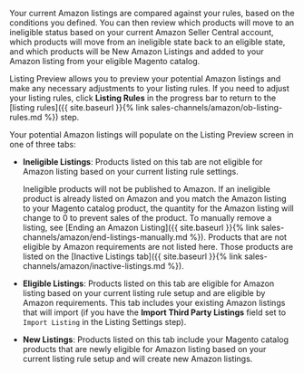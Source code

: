
Your current Amazon listings are compared against your rules, based on the conditions you defined. You can then review which products will move to an ineligible status based on your current Amazon Seller Central account, which products will move from an ineligible state back to an eligible state, and which products will be New Amazon Listings and added to your Amazon listing from your eligible Magento catalog.

Listing Preview allows you to preview your potential Amazon listings and make any necessary adjustments to your listing rules. If you need to adjust your listing rules, click **Listing Rules** in the progress bar to return to the [listing rules]({{ site.baseurl }}{% link sales-channels/amazon/ob-listing-rules.md %}) step.

Your potential Amazon listings will populate on the Listing Preview screen in one of three tabs:

- **Ineligible Listings**: Products listed on this tab are not eligible for Amazon listing based on your current listing rule settings.

   Ineligible products will not be published to Amazon. If an ineligible product is already listed on Amazon and you match the Amazon listing to your Magento catalog product, the quantity for the Amazon listing will change to 0 to prevent sales of the product. To manually remove a listing, see [Ending an Amazon Listing]({{ site.baseurl }}{% link sales-channels/amazon/end-listings-manually.md %}). Products that are not eligible by Amazon requirements are not listed here. Those products are listed on the [Inactive Listings tab]({{ site.baseurl }}{% link sales-channels/amazon/inactive-listings.md %}).

- **Eligible Listings**: Products listed on this tab are eligible for Amazon listing based on your current listing rule setup and are eligible by Amazon requirements. This tab includes your existing Amazon listings that will import (if you have the **Import Third Party Listings** field set to `Import Listing` in the Listing Settings step).

- **New Listings**: Products listed on this tab include your Magento catalog products that are newly eligible for Amazon listing based on your current listing rule setup and will create new Amazon listings.
